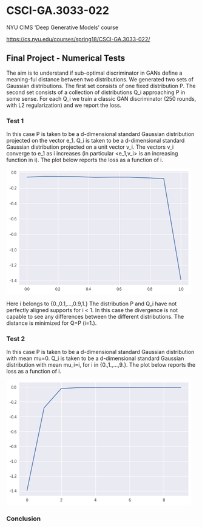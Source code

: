 # CSCI-GA.3033-022
NYU CIMS 'Deep Generative Models' course

https://cs.nyu.edu/courses/spring18/CSCI-GA.3033-022/

## Final Project - Numerical Tests

The aim is to understand if sub-optimal discriminator in GANs define a meaning-ful distance between two distributions.
We generated two sets of Gaussian distributions. The first set consists of one fixed distribution P.
The second set consists of a collection of distributions Q_i approaching P in some sense.
For each Q_i we train a classic GAN discriminator (250 rounds, with L2 regularization) and we report the loss.

### Test 1

In this case P is taken to be a d-dimensional standard Gaussian distribution projected on the vector e_1.
Q_i is taken to be a d-dimensional standard Gaussian distribution projected on a unit vector v_i.
The vectors v_i converge to e_1 as i increases (in particular <e_1,v_i> is an increasing function in i). 
The plot below reports the loss as a function of i.

![Loss](test1.png)

Here i belongs to {0.,0.1,...,0.9,1.} The distribution P and Q_i have not perfectly aligned supports for i < 1. In this case the divergence is not capable to see any differences between the different distributions. The distance is minimized for Q=P (i=1.).

### Test 2

In this case P is taken to be a d-dimensional standard Gaussian distribution with mean mu=0.
Q_i is taken to be a d-dimensional standard Gaussian distribution with mean mu_i=i, for i in {0.,1.,...,9.}.
The plot below reports the loss as a function of i.

![Loss](test2.png)

### Conclusion

